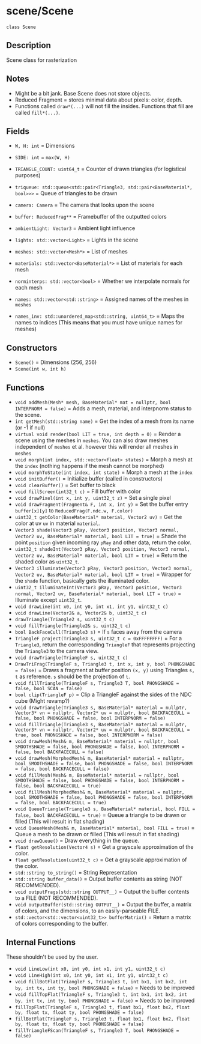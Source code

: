 # scene/Scene

`class Scene`

## Description

Scene class for rasterization

## Notes

- Might be a bit jank. Base Scene does not store objects.
- Reduced Fragment = stores minimal data about pixels: color, depth.
- Functions called `draw*(...)` will not fill the insides. Functions that fill are called `fill*(...)`. 

## Fields

- `W, H: int` = Dimensions
- `SIDE: int` = `max(W, H)`
- `TRIANGLE_COUNT: uint64_t` = Counter of drawn triangles (for logistical purposes)
- `triqueue: std::queue<std::pair<Triangle3, std::pair<BaseMaterial*, bool>>>` = Queue of triangles to be drawn
- `camera: Camera` = The camera that looks upon the scene
- `buffer: ReducedFrag**` = Framebuffer of the outputted colors
- `ambientLight: Vector3` = Ambient light influence
- `lights: std::vector<Light>` = Lights in the scene

- `meshes: std::vector<Mesh*>` = List of meshes
- `materials: std::vector<BaseMaterial*>` = List of materials for each mesh
- `norminterps: std::vector<bool>` = Whether we interpolate normals for each mesh
- `names: std::vector<std::string>` = Assigned names of the meshes in `meshes`
- `names_inv: std::unordered_map<std::string, uint64_t>` = Maps the names to indices (This means that you must have unique names for meshes)

## Constructors

- `Scene()` = Dimensions (256, 256)
- `Scene(int w, int h)`

## Functions

- `void addMesh(Mesh* mesh, BaseMaterial* mat = nullptr, bool INTERPNORM = false)` = Adds a mesh, material, and interpnorm status to the scene.
- `int getMesh(std::string name)` = Get the index of a mesh from its name (or -1 if null)
- `virtual void render(bool LIT = true, int depth = 0)` = Render a scene using the meshes in `meshes`. You can also draw meshes independent of `meshes` et al. however this will render all meshes in `meshes`
- `void morph(int index, std::vector<float> states)` = Morph a mesh at the `index` (nothing happens if the mesh cannot be morphed)
- `void morphToState(int index, int state)` = Morph a mesh at the `index`
- `void initBuffer()` = Initialize buffer (called in constructors)
- `void clearBuffer()` = Set buffer to black
- `void fillScreen(int32_t c)` = Fill buffer with color
- `void drawPixel(int x, int y, uint32_t z)` = Set a single pixel
- `void drawFragment(Fragment& F, int x, int y)` = Set the buffer entry `buffer[x][y]` to `ReducedFrag(F.ndc.w, F.color)`
- `uint32_t getColor(BaseMaterial* material, Vector2 uv)` = Get the color at uv `uv` in material `material`.
- `Vector3 shade(Vector3 pRay, Vector3 position, Vector3 normal, Vector2 uv, BaseMaterial* material, bool LIT = true)` = Shade the point `position` given incoming ray `pRay` and other data, return the color.
- `uint32_t shadeInt(Vector3 pRay, Vector3 position, Vector3 normal, Vector2 uv, BaseMaterial* material, bool LIT = true)` = Return the shaded color as `uint32_t`.
- `Vector3 illuminate(Vector3 pRay, Vector3 position, Vector3 normal, Vector2 uv, BaseMaterial* material, bool LIT = true)` = Wrapper for the `shade` function, basically gets the illuminated color.
- `uint32_t illuminateInt(Vector3 pRay, Vector3 position, Vector3 normal, Vector2 uv, BaseMaterial* material, bool LIT = true)` = Illuminate except `uint32_t`.
- `void drawLine(int x0, int y0, int x1, int y1, uint32_t c)`
- `void drawLine(Vector2& a, Vector2& b, uint32_t c)`
- `drawTriangle(Triangle2 s, uint32_t c)`
- `void fillTriangle(Triangle2& s, uint32_t c)`
- `bool BackFaceCull(Triangle3 s)` = If `s` faces away from the camera
- `TriangleF project(Triangle3 s, uint32_t c = 0xFFFFFFFF)` = For a `Triangle3`, return the corresponding `TriangleF` that represents projecting the `Triangle3` to the camera view.
- `void drawTriangle(TriangleF s, uint32_t c)`
- `DrawTriFrag(TriangleF s, Triangle3 t, int x, int y, bool PHONGSHADE = false)` = Draws a fragment at buffer position `(x, y)` using Triangles `s, t` as reference. `s` should be the projection of `t`.
- `void fillTriangle(TriangleF s, Triangle3 T, bool PHONGSHADE = false, bool SCAN = false)`
- `bool clip(TriangleF p)` = Clip a TriangleF against the sides of the NDC cube (Might revamp?)
- `void drawTriangle(Triangle3 s, BaseMaterial* material = nullptr, Vector3* vn = nullptr, Vector2* uv = nullptr, bool BACKFACECULL = false, bool PHONGSHADE = false, bool INTERPNORM = false)`
- `void fillTriangle(Triangle3 s, BaseMaterial* material = nullptr, Vector3* vn = nullptr, Vector2* uv = nullptr, bool BACKFACECULL = true, bool PHONGSHADE = false, bool INTERPNORM = false)`
- `void drawMesh(Mesh& m, BaseMaterial* material = nullptr, bool SMOOTHSHADE = false, bool PHONGSHADE = false, bool INTERPNORM = false, bool BACKFACECULL = false)`
- `void drawMesh(MorphedMesh& m, BaseMaterial* material = nullptr, bool SMOOTHSHADE = false, bool PHONGSHADE = false, bool INTERPNORM = false, bool BACKFACECULL = false)`
- `void fillMesh(Mesh& m, BaseMaterial* material = nullptr, bool SMOOTHSHADE = false, bool PHONGSHADE = false, bool INTERPNORM = false, bool BACKFACECULL = true)`
- `void fillMesh(MorphedMesh& m, BaseMaterial* material = nullptr, bool SMOOTHSHADE = false, bool PHONGSHADE = false, bool INTERPNORM = false, bool BACKFACECULL = true)`
- `void QueueTriangle(Triangle3 s, BaseMaterial* material, bool FILL = false, bool BACKFACECULL = true)` = Queue a triangle to be drawn or filled (This will result in flat shading)
- `void QueueMesh(Mesh& m, BaseMaterial* material, bool FILL = true)` = Queue a mesh to be drawn or filled (This will result in flat shading)
- `void drawQueue()` = Draw everything in the queue.
- `float getResolution(Vector4 s)` = Get a grayscale approximation of the color.
- `float getResolution(uint32_t c)` = Get a grayscale approximation of the color.
- `std::string to_string()` = String Representation
- `std::string buffer_data()` = Output buffer contents as string (NOT RECOMMENDED).
- `void outputFrags(std::string OUTPUT__)` = Output the buffer contents to a FILE (NOT RECOMMENDED).
- `void outputBuffer(std::string OUTPUT__)` = Output the buffer, a matrix of colors, and the dimensions, to an easily-parseable FILE.
- `std::vector<std::vector<uint32_t>> bufferMatrix()` = Return a matrix of colors corresponding to the buffer.

## Internal Functions

These shouldn't be used by the user.

- `void LineLow(int x0, int y0, int x1, int y1, uint32_t c)`
- `void LineHigh(int x0, int y0, int x1, int y1, uint32_t c)`
- `void fillBotFlat(TriangleF s, Triangle3 t, int bx1, int bx2, int by, int tx, int ty, bool PHONGSHADE = false)` = Needs to be improved
- `void fillTopFlat(TriangleF s, Triangle3 t, int bx1, int bx2, int by, int tx, int ty, bool PHONGSHADE = false)` = Needs to be improved
- `fillTopFlat(TriangleF s, Triangle3 t, float bx1, float bx2, float by, float tx, float ty, bool PHONGSHADE = false)`
- `fillBotFlat(TriangleF s, Triangle3 t, float bx1, float bx2, float by, float tx, float ty, bool PHONGSHADE = false)`
- `fillTriangleFScan(TriangleF s, Triangle3 T, bool PHONGSHADE = false)`